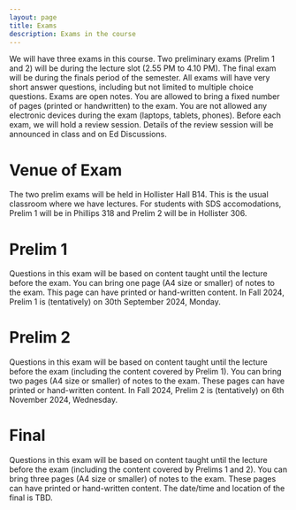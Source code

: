 ```yaml
---
layout: page
title: Exams
description: Exams in the course
---
```


We will have three exams in this course. Two preliminary exams (Prelim 1 and 2) will be during the lecture slot (2.55 PM to 4.10 PM). The final exam will be during the finals
period of the semester. All exams will have very short answer questions, including but not limited to multiple choice questions. Exams are open notes.
You are allowed to bring a fixed number of pages (printed or handwritten) to the exam. You are not allowed any electronic devices during the exam (laptops, tablets, phones).
Before each exam, we will hold a review session. Details of the review session will be announced in class and on Ed Discussions.


# Venue of Exam
The two prelim exams will be held in Hollister Hall B14. This is the usual classroom where we have lectures.
For students with SDS accomodations, Prelim 1 will be in Phillips 318 and Prelim 2 will be in Hollister 306.

# Prelim 1
Questions in this exam will be based on content taught until the lecture before the exam. You can bring one page (A4 size or smaller) of notes to the exam.
This page can have printed or hand-written content. In Fall 2024, Prelim 1 is (tentatively) on 30th September 2024, Monday.

# Prelim 2
Questions in this exam will be based on content taught until the lecture before the exam (including the content covered by Prelim 1).
You can bring two pages (A4 size or smaller) of notes to the exam. These pages can have printed or hand-written content.
In Fall 2024, Prelim 2 is (tentatively) on 6th November 2024, Wednesday.

# Final
Questions in this exam will be based on content taught until the lecture before the exam (including the content covered by Prelims 1 and 2).
You can bring three pages (A4 size or smaller) of notes to the exam. These pages can have printed or hand-written content. The date/time and location
of the final is TBD.



